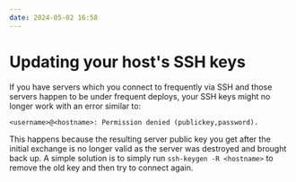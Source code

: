 ```yaml
---
date: 2024-05-02 16:58
---
```


# Updating your host's SSH keys

If you have servers which you connect to frequently via SSH and those servers happen to be under frequent deploys, your SSH keys might no longer work with an error similar to:

`<username>@<hostname>: Permission denied (publickey,password).`

This happens because the resulting server public key you get after the initial exchange is no longer valid as the server was destroyed and brought back up. A simple solution is to simply run  `ssh-keygen -R <hostname>` to remove the old key and then try to connect again.

